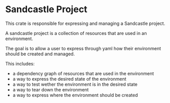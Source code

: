 # Sandcastle Project

This crate is responsible for expressing and managing a Sandcastle project.

A sandcastle project is a collection of resources that are used in an environment.

The goal is to allow a user to express through yaml how their environment should be created and managed.

This includes:

- a dependency graph of resources that are used in the environment
- a way to express the desired state of the environment
- a way to test wether the environment is in the desired state
- a way to tear down the environment
- a way to express where the environment should be created
